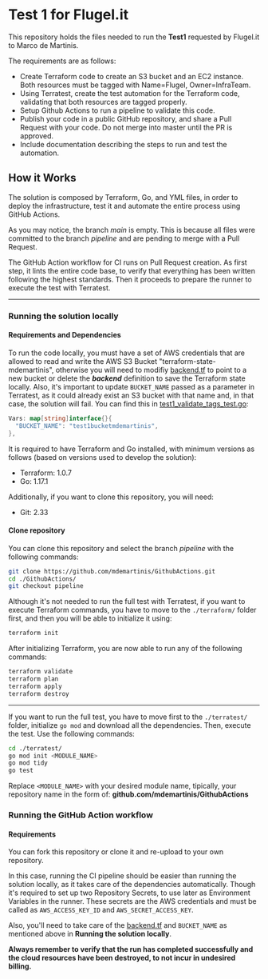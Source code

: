 # Test 1 for Flugel.it

This repository holds the files needed to run the **Test1** requested by Flugel.it to Marco de Martinis.

The requirements are as follows:

- Create Terraform code to create an S3 bucket and an EC2 instance. Both resources must be tagged with Name=Flugel, Owner=InfraTeam.
- Using Terratest, create the test automation for the Terraform code, validating that both resources are tagged properly.
- Setup Github Actions to run a pipeline to validate this code.
- Publish your code in a public GitHub repository, and share a Pull Request with your code. Do not merge into master until the PR is approved.
- Include documentation describing the steps to run and test the automation.

## How it Works

The solution is composed by Terraform, Go, and YML files, in order to deploy the infrastructure, test it and automate the entire process using GitHub Actions.

As you may notice, the branch *main* is empty. This is because all files were committed to the branch *pipeline* and are pending to merge with a Pull Request.

The GitHub Action workflow for CI runs on Pull Request creation. As first step, it lints the entire code base, to verify that everything has been written following the highest standards. Then it proceeds to prepare the runner to execute the test with Terratest.

---

### Running the solution locally

#### Requirements and Dependencies

To run the code locally, you must have a set of AWS credentials that are allowed to read and write the AWS S3 Bucket "terraform-state-mdemartinis", otherwise you will need to modifiy [backend.tf] to point to a new bucket or delete the ***backend*** definition to save the Terraform state locally.
Also, it's important to update `BUCKET_NAME` passed as a parameter in Terratest, as it could already exist an S3 bucket with that name and, in that case, the solution will fail. You can find this in [test1_validate_tags_test.go]:
```go
Vars: map[string]interface{}{
  "BUCKET_NAME": "test1bucketmdemartinis",
},
```

It is required to have Terraform and Go installed, with minimum versions as follows (based on versions used to develop the solution):
- Terraform: 1.0.7
- Go: 1.17.1

Additionally, if you want to clone this repository, you will need:
- Git: 2.33

#### Clone repository

You can clone this repository and select the branch *pipeline* with the following commands:
```bash
git clone https://github.com/mdemartinis/GithubActions.git
cd ./GithubActions/
git checkout pipeline
```

Although it's not needed to run the full test with Terratest, if you want to execute Terraform commands, you have to move to the `./terraform/` folder first, and then you will be able to initialize it using:
```bash
terraform init
```

After initializing Terraform, you are now able to run any of the following commands:
```bash
terraform validate
terraform plan
terraform apply
terraform destroy
```

---

If you want to run the full test, you have to move first to the `./terratest/` folder, initialize `go mod` and download all the dependencies. Then, execute the test. Use the following commands:
```bash
cd ./terratest/
go mod init <MODULE_NAME>
go mod tidy
go test
```

Replace `<MODULE_NAME>` with your desired module name, tipically, your repository name in the form of: **github.com/mdemartinis/GithubActions**

### Running the GitHub Action workflow

#### Requirements

You can fork this repository or clone it and re-upload to your own repository.

In this case, running the CI pipeline should be easier than running the solution locally, as it takes care of the dependencies automatically. Though it's required to set up two Repository Secrets, to use later as Environment Variables in the runner. These secrets are the AWS credentials and must be called as `AWS_ACCESS_KEY_ID` and `AWS_SECRET_ACCESS_KEY`.

Also,  you'll need to take care of the [backend.tf] and `BUCKET_NAME` as mentioned above in **Running the solution locally**.


**Always remember to verify that the run has completed successfully and the cloud resources have been destroyed, to not incur in undesired billing.**


[//]: #

   [backend.tf]: <https://github.com/mdemartinis/GithubActions/blob/pipeline/terraform/backend.tf>
   [test1_validate_tags_test.go]: <https://github.com/mdemartinis/GithubActions/blob/pipeline/terratest/test1_validate_tags_test.go>
